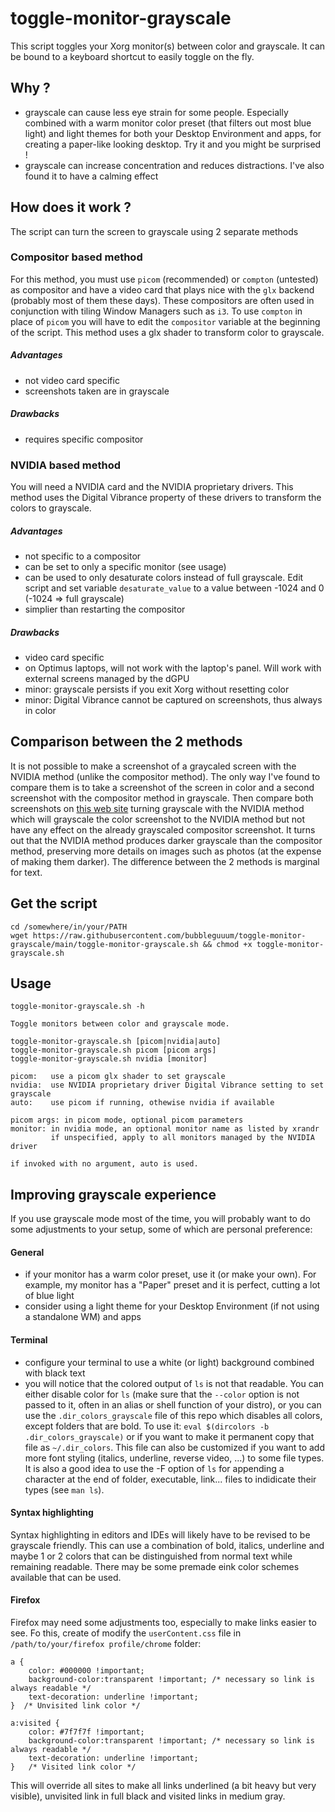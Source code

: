 # toggle-monitor-grayscale
This script toggles your Xorg monitor(s) between color and grayscale.
It can be bound to a keyboard shortcut to easily toggle on the fly.

## Why ?

- grayscale can cause less eye strain for some people. 
Especially combined with a warm monitor color preset (that filters out most blue light) and light themes
for both your Desktop Environment and apps, for creating a paper-like looking desktop.
Try it and you might be surprised !
- grayscale can increase concentration and reduces distractions. I've also found it to have a calming effect

## How does it work ?

The script can turn the screen to grayscale using 2 separate methods

### Compositor based method

For this method, you must use `picom` (recommended) or `compton` (untested) as compositor and have a video card 
that plays nice with the `glx` backend (probably most of them these days).
These compositors are often used in conjunction with tiling Window Managers such as `i3`.
To use `compton` in place of `picom` you will have to edit the `compositor` variable at the beginning of the script.
This method uses a glx shader to transform color to grayscale.

##### Advantages

- not video card specific
- screenshots taken are in grayscale

##### Drawbacks

- requires specific compositor

### NVIDIA based method

You will need a NVIDIA card and the NVIDIA proprietary drivers.
This method uses the Digital Vibrance property of these drivers to transform the 
colors to grayscale.

##### Advantages

- not specific to a compositor
- can be set to only a specific monitor (see usage)
- can be used to only desaturate colors instead of full grayscale. 
  Edit script and set variable `desaturate_value` to a value between -1024 and 0 (-1024 => full grayscale)
- simplier than restarting the compositor  

##### Drawbacks

- video card specific
- on Optimus laptops, will not work with the laptop's panel. Will work with external screens managed by the dGPU
- minor: grayscale persists if you exit Xorg without resetting color
- minor: Digital Vibrance cannot be captured on screenshots, thus always in color

## Comparison between the 2 methods

It is not possible to make a screenshot of a graycaled screen with the NVIDIA method (unlike the compositor method).
The only way I've found to compare them is to take a screenshot of the screen in color and a second screenshot with the compositor method in grayscale.
Then compare both screenshots on [this web site](https://www.diffchecker.com/image-diff/) turning grayscale with the NVIDIA method which will grayscale the color screenshot 
to the NVIDIA method but not have any effect on the already grayscaled compositor screenshot.
It turns out that the NVIDIA method produces darker grayscale than the compositor method, preserving more details on images such as photos (at the expense of
making them darker). The difference between the 2 methods is marginal for text.

## Get the script

```
cd /somewhere/in/your/PATH
wget https://raw.githubusercontent.com/bubbleguuum/toggle-monitor-grayscale/main/toggle-monitor-grayscale.sh && chmod +x toggle-monitor-grayscale.sh
```

## Usage

```
toggle-monitor-grayscale.sh -h

Toggle monitors between color and grayscale mode.

toggle-monitor-grayscale.sh [picom|nvidia|auto]
toggle-monitor-grayscale.sh picom [picom args]
toggle-monitor-grayscale.sh nvidia [monitor]

picom:   use a picom glx shader to set grayscale
nvidia:  use NVIDIA proprietary driver Digital Vibrance setting to set grayscale
auto:    use picom if running, othewise nvidia if available

picom args: in picom mode, optional picom parameters
monitor: in nvidia mode, an optional monitor name as listed by xrandr
         if unspecified, apply to all monitors managed by the NVIDIA driver

if invoked with no argument, auto is used.
```

## Improving grayscale experience

If you use grayscale mode most of the time, you will probably want to do some adjustments to your setup,
some of which are personal preference:

#### General

- if your monitor has a warm color preset, use it (or make your own). For example, my monitor has a "Paper" preset and it is perfect, cutting a lot of blue light
- consider using a light theme for your Desktop Environment (if not using a standalone WM) and apps


#### Terminal

- configure your terminal to use a white (or light) background combined with black text
- you will notice that the colored output of `ls` is not that readable. You can either disable color for `ls` (make sure 
that the `--color` option is not passed to it, often in an alias or shell function of your distro), or you can use the `.dir_colors_grayscale` file of this
repo which disables all colors, except folders that are bold. To use it: `eval $(dircolors -b .dir_colors_grayscale)` or if you want to make it permanent
copy that file as `~/.dir_colors`. This file can also be customized if you want to add more font styling (italics, underline, reverse video, ...) to some file types. It is also a good idea to use the -F option of `ls` for appending a character at the end of folder, executable, link... files to indidicate their types (see `man ls`).

#### Syntax highlighting

Syntax highlighting in editors and IDEs will likely have to be revised to be grayscale friendly. This can use a combination of bold, italics, underline and maybe 1 or 2 colors that can be distinguished from normal text while remaining readable. There may be some premade eink color schemes available that can be used.

#### Firefox

Firefox may need some adjustments too, especially to make links easier to see. 
Fo this, create of modify the `userContent.css` file in `/path/to/your/firefox profile/chrome` folder:

```
a {
    color: #000000 !important;
    background-color:transparent !important; /* necessary so link is always readable */
    text-decoration: underline !important; 
}  /* Unvisited link color */

a:visited {
    color: #7f7f7f !important;
    background-color:transparent !important; /* necessary so link is always readable */
    text-decoration: underline !important; 
}   /* Visited link color */

```

This will override all sites to make all links underlined (a bit heavy but very visible), unvisited link in full black and visited links in medium gray.
